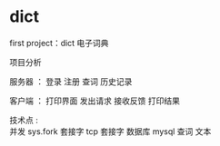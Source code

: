 # dict
first project：dict
电子词典

项目分析

服务器 ： 登录  注册   查词   历史记录

客户端 ： 打印界面   发出请求    接收反馈   打印结果

技术点 :  
并发   sys.fork
套接字  tcp 套接字
数据库  mysql
查词    文本
